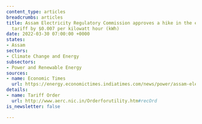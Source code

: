 ```yaml
---
content_type: articles
breadcrumbs: articles
title: Assam Electricity Regulatory Commission approves a hike in the electricity
  tariff by $0.007 per kilowatt hour (kWh)
date: 2022-03-30 07:00:00 +0000
states:
- Assam
sectors:
- Climate Change and Energy
subsectors:
- Power and Renewable Energy
sources:
- name: Economic Times
  url: https://energy.economictimes.indiatimes.com/news/power/assam-electricity-regulatory-commission-approves-hike-in-electricity-tariff/90370120
details:
- name: Tariff Order
  url: http://www.aerc.nic.in/Orderforutility.htm#recOrd
is_newsletter: false

---
```

